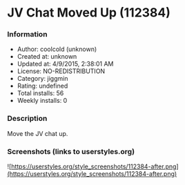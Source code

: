 # JV Chat Moved Up (112384)

### Information
- Author: coolcold (unknown)
- Created at: unknown
- Updated at: 4/9/2015, 2:38:01 AM
- License: NO-REDISTRIBUTION
- Category: jiggmin
- Rating: undefined
- Total installs: 56
- Weekly installs: 0


### Description
Move the JV chat up.


### Screenshots (links to userstyles.org)
![https://userstyles.org/style_screenshots/112384-after.png](https://userstyles.org/style_screenshots/112384-after.png)


